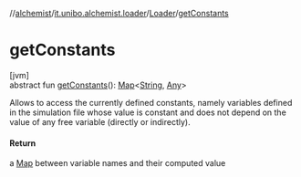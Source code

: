 //[alchemist](../../../index.md)/[it.unibo.alchemist.loader](../index.md)/[Loader](index.md)/[getConstants](get-constants.md)

# getConstants

[jvm]\
abstract fun [getConstants](get-constants.md)(): [Map](https://docs.oracle.com/javase/8/docs/api/java/util/Map.html)<[String](https://docs.oracle.com/javase/8/docs/api/java/lang/String.html), [Any](https://kotlinlang.org/api/latest/jvm/stdlib/kotlin/-any/index.html)>

Allows to access the currently defined constants, namely variables defined in the simulation file whose value is constant and does not depend on the value of any free variable (directly or indirectly).

#### Return

a [Map](https://docs.oracle.com/javase/8/docs/api/java/util/Map.html) between variable names and their computed value
